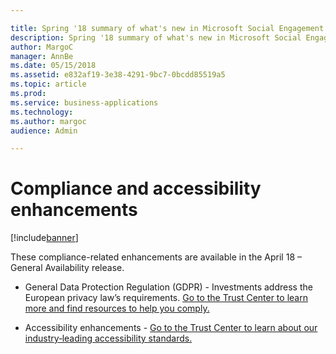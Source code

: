 ```yaml
---

title: Spring '18 summary of what's new in Microsoft Social Engagement
description: Spring '18 summary of what's new in Microsoft Social Engagement
author: MargoC
manager: AnnBe
ms.date: 05/15/2018
ms.assetid: e832af19-3e38-4291-9bc7-0bcdd85519a5
ms.topic: article
ms.prod: 
ms.service: business-applications
ms.technology: 
ms.author: margoc
audience: Admin

---
```

# Compliance and accessibility enhancements

[!include[banner](../../includes/banner.md)]

These compliance-related enhancements are available in the April 18 – General Availability release.

- General Data Protection Regulation (GDPR) - Investments address the European privacy law’s requirements. [Go to the Trust Center to learn more and find resources to help you comply.](https://www.microsoft.com/en-us/TrustCenter/Privacy/gdpr/default.aspx)

- Accessibility enhancements - [Go to the Trust Center to learn about our industry‑leading accessibility standards.](https://www.microsoft.com/en-us/trustcenter/compliance/accessibility)